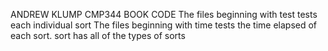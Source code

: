 ANDREW KLUMP
CMP344
BOOK CODE
The files beginning with test tests each individual sort
The files beginning with time tests the time elapsed of each sort.
sort has all of the types of sorts
